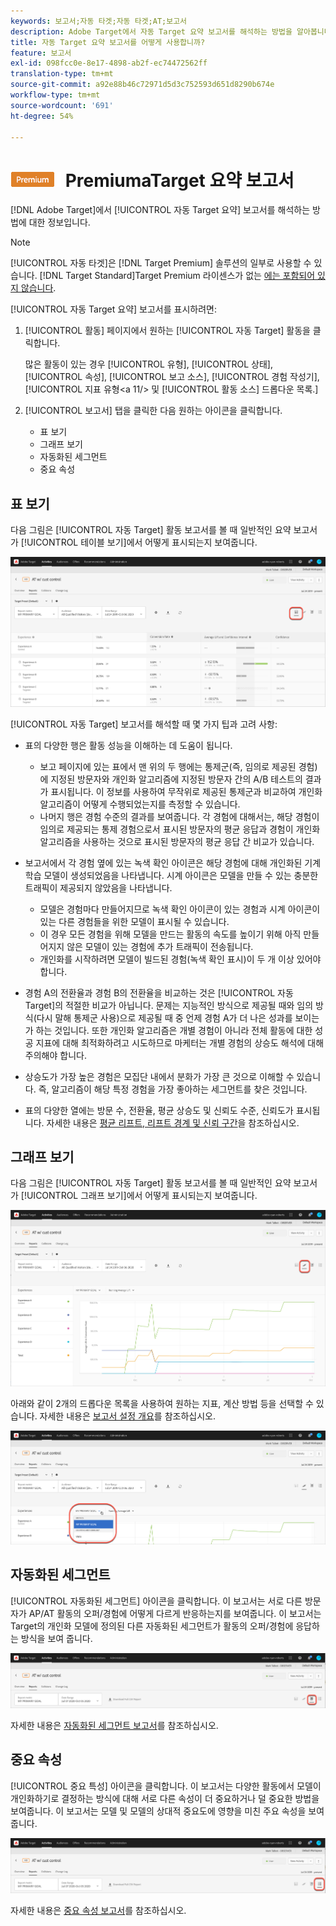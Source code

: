```yaml
---
keywords: 보고서;자동 타겟;자동 타겟;AT;보고서
description: Adobe Target에서 자동 Target 요약 보고서를 해석하는 방법을 알아봅니다. 이 보고서에서 자동화된 세그먼트 및 중요 속성 보고서로 전환할 수 있습니다.
title: 자동 Target 요약 보고서를 어떻게 사용합니까?
feature: 보고서
exl-id: 098fcc0e-8e17-4898-ab2f-ec74472562ff
translation-type: tm+mt
source-git-commit: a92e88b46c72971d5d3c752593d651d8290b674e
workflow-type: tm+mt
source-wordcount: '691'
ht-degree: 54%

---
```


# ![](/help/assets/premium.png) PremiumaTarget 요약 보고서

[!DNL Adobe Target]에서 [!UICONTROL 자동 Target 요약] 보고서를 해석하는 방법에 대한 정보입니다.

>[!NOTE]
>
>[!UICONTROL 자동 타겟]은 [!DNL Target Premium] 솔루션의 일부로 사용할 수 있습니다. [!DNL Target Standard]Target Premium 라이센스가 없는 [에는 포함되어 있지 않습니다](/help/c-intro/intro.md#premium).

[!UICONTROL 자동 Target 요약] 보고서를 표시하려면:

1. [!UICONTROL 활동] 페이지에서 원하는 [!UICONTROL 자동 Target] 활동을 클릭합니다.

   많은 활동이 있는 경우 [!UICONTROL 유형], [!UICONTROL 상태], [!UICONTROL 속성], [!UICONTROL 보고 소스], [!UICONTROL 경험 작성기], [!UICONTROL 지표 유형&lt;a 11/> 및 [!UICONTROL 활동 소스] 드롭다운 목록.]

1. [!UICONTROL 보고서] 탭을 클릭한 다음 원하는 아이콘을 클릭합니다.

   * 표 보기
   * 그래프 보기
   * 자동화된 세그먼트
   * 중요 속성

## 표 보기

다음 그림은 [!UICONTROL 자동 Target] 활동 보고서를 볼 때 일반적인 요약 보고서가 [!UICONTROL 테이블 보기]에서 어떻게 표시되는지 보여줍니다.

![자동 Target 테이블 보기 보고서](/help/c-reports/assets/at-table-view.png)

[!UICONTROL 자동 Target] 보고서를 해석할 때 몇 가지 팁과 고려 사항:

* 표의 다양한 행은 활동 성능을 이해하는 데 도움이 됩니다.

   * 보고 페이지에 있는 표에서 맨 위의 두 행에는 통제군(즉, 임의로 제공된 경험)에 지정된 방문자와 개인화 알고리즘에 지정된 방문자 간의 A/B 테스트의 결과가 표시됩니다. 이 정보를 사용하여 무작위로 제공된 통제군과 비교하여 개인화 알고리즘이 어떻게 수행되었는지를 측정할 수 있습니다.
   * 나머지 행은 경험 수준의 결과를 보여줍니다. 각 경험에 대해서는, 해당 경험이 임의로 제공되는 통제 경험으로서 표시된 방문자의 평균 응답과 경험이 개인화 알고리즘을 사용하는 것으로 표시된 방문자의 평균 응답 간 비교가 있습니다.

* 보고서에서 각 경험 옆에 있는 녹색 확인 아이콘은 해당 경험에 대해 개인화된 기계 학습 모델이 생성되었음을 나타냅니다. 시계 아이콘은 모델을 만들 수 있는 충분한 트래픽이 제공되지 않았음을 나타냅니다.

   * 모델은 경험마다 만들어지므로 녹색 확인 아이콘이 있는 경험과 시계 아이콘이 있는 다른 경험들을 위한 모델이 표시될 수 있습니다.
   * 이 경우 모든 경험을 위해 모델을 만드는 활동의 속도를 높이기 위해 아직 만들어지지 않은 모델이 있는 경험에 추가 트래픽이 전송됩니다.
   * 개인화를 시작하려면 모델이 빌드된 경험(녹색 확인 표시)이 두 개 이상 있어야 합니다.

* 경험 A의 전환율과 경험 B의 전환율을 비교하는 것은 [!UICONTROL 자동 Target]의 적절한 비교가 아닙니다. 문제는 지능적인 방식으로 제공될 때와 임의 방식(다시 말해 통제군 사용)으로 제공될 때 중 언제 경험 A가 더 나은 성과를 보이는가 하는 것입니다. 또한 개인화 알고리즘은 개별 경험이 아니라 전체 활동에 대한 성공 지표에 대해 최적화하려고 시도하므로 마케터는 개별 경험의 상승도 해석에 대해 주의해야 합니다.
* 상승도가 가장 높은 경험은 모집단 내에서 분화가 가장 큰 것으로 이해할 수 있습니다. 즉, 알고리즘이 해당 특정 경험을 가장 좋아하는 세그먼트를 찾은 것입니다.
* 표의 다양한 열에는 방문 수, 전환율, 평균 상승도 및 신뢰도 수준, 신뢰도가 표시됩니다. 자세한 내용은 [평균 리프트, 리프트 경계 및 신뢰 구간](/help/c-reports/c-report-settings/average-lift-bounds-and-confidence-interval.md)을 참조하십시오.

## 그래프 보기

다음 그림은 [!UICONTROL 자동 Target] 활동 보고서를 볼 때 일반적인 요약 보고서가 [!UICONTROL 그래프 보기]에서 어떻게 표시되는지 보여줍니다.

![자동 Target 그래프 보기 보고서](/help/c-reports/assets/at-graph-view.png)

아래와 같이 2개의 드롭다운 목록을 사용하여 원하는 지표, 계산 방법 등을 선택할 수 있습니다. 자세한 내용은 [보고서 설정 개요](/help/c-reports/c-report-settings/report-settings.md)를 참조하십시오.

![자동 Target 그래프 보기 보고서](/help/c-reports/assets/at-graph-view-2.png)

## 자동화된 세그먼트

[!UICONTROL 자동화된 세그먼트] 아이콘을 클릭합니다. 이 보고서는 서로 다른 방문자가 AP/AT 활동의 오퍼/경험에 어떻게 다르게 반응하는지를 보여줍니다. 이 보고서는 Target의 개인화 모델에 정의된 다른 자동화된 세그먼트가 활동의 오퍼/경험에 응답하는 방식을 보여 줍니다.

![자동화된 세그먼트 아이콘](/help/c-reports/assets/icon-automated-sements.png)

자세한 내용은 [자동화된 세그먼트 보고서](/help/c-reports/c-personalization-insights-reports/automated-segments-report.md)를 참조하십시오.

## 중요 속성

[!UICONTROL 중요 특성] 아이콘을 클릭합니다. 이 보고서는 다양한 활동에서 모델이 개인화하기로 결정하는 방식에 대해 서로 다른 속성이 더 중요하거나 덜 중요한 방법을 보여줍니다. 이 보고서는 모델 및 모델의 상대적 중요도에 영향을 미친 주요 속성을 보여 줍니다.

![중요 속성 아이콘](/help/c-reports/assets/icon-important-attributes.png)

자세한 내용은 [중요 속성 보고서](/help/c-reports/c-personalization-insights-reports/important-attributes-report.md)를 참조하십시오.
